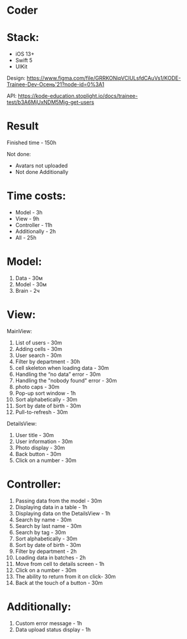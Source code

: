 # Coder

# Stack:
* iOS 13+
* Swift 5
* UIKit

Design: https://www.figma.com/file/GRRKONipVClULsfdCAuVs1/KODE-Trainee-Dev-Осень'21?node-id=0%3A1

API: https://kode-education.stoplight.io/docs/trainee-test/b3A6MjUxNDM5Mjg-get-users

# Result
Finished time - 150h

Not done:
* Avatars not uploaded
* Not done Additionally

# Time costs: 
* Model - 3h
* View - 9h
* Controller - 11h
* Additionally - 2h
* All - 25h

# Model:
1. Data - 30м
2. Model - 30м
3. Brain - 2ч


# View:
MainView:
1. List of users - 30m 
2. Adding cells - 30m
3. User search - 30m
4. Filter by department - 30h
5. cell skeleton when loading data - 30m
6. Handling the “no data” error - 30m
7. Handling the "nobody found" error - 30m
8. photo caps - 30m
9. Pop-up sort window - 1h
10. Sort alphabetically - 30m
11. Sort by date of birth - 30m
12. Pull-to-refresh - 30m


DetailsView:
1. User title - 30m
2. User information - 30m
3. Photo display - 30m
4. Back button - 30m
5. Click on a number - 30m


# Controller:
1. Passing data from the model - 30m
2. Displaying data in a table - 1h
3. Displaying data on the DetailsView - 1h
4. Search by name - 30m
5. Search by last name - 30m
6. Search by tag - 30m
7. Sort alphabetically - 30m
8. Sort by date of birth - 30m
9. Filter by department - 2h 
10. Loading data in batches - 2h
11. Move from cell to details screen - 1h
12. Click on a number - 30m
13. The ability to return from it on click- 30m
14. Back at the touch of a button - 30m


# Additionally:
1. Custom error message - 1h
2. Data upload status display - 1h
